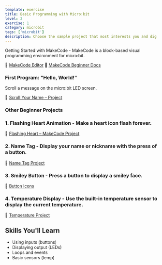 ```yaml
---
template: exercise
title: Basic Programming with Micro:bit
level: 2
exercise: 1
category: microbit
tags: ['microbit']
description: Choose the sample project that most interests you and dig in!
---
```


Getting Started with MakeCode - MakeCode is a block-based visual programming environment for micro:bit.

🔗 [MakeCode Editor](https://makecode.microbit.org/)
🔗 [MakeCode Beginner Docs](https://makecode.microbit.org/docs)

### First Program: "Hello, World!"

Scroll a message on the micro:bit LED screen.

🔗 [Scroll Your Name – Project](https://makecode.microbit.org/projects/scroll-your-name)

### Other Beginner Projects

### 1. **Flashing Heart Animation** - Make a heart icon flash forever.

🔗 [Flashing Heart – MakeCode Project](https://makecode.microbit.org/projects/flashing-heart)

### 2. **Name Tag** - Display your name or nickname with the press of a button.

🔗 [Name Tag Project](https://makecode.microbit.org/projects/name-tag)

### 3. **Smiley Button** - Press a button to display a smiley face.

🔗 [Button Icons](https://makecode.microbit.org/projects/button-icons)

### 4. **Temperature Display** - Use the built-in temperature sensor to display the current temperature.

🔗 [Temperature Project](https://makecode.microbit.org/projects/thermometer)

## Skills You'll Learn

- Using inputs (buttons)
- Displaying output (LEDs)
- Loops and events
- Basic sensors (temp)
